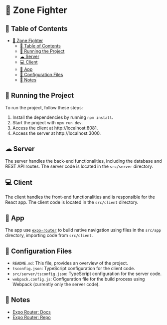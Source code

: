 # 🍴 Zone Fighter

## 📑 Table of Contents

- [🍴 Zone Fighter](#-zone-fighter)
  - [📑 Table of Contents](#-table-of-contents)
  - [🏃 Running the Project](#-running-the-project)
  - [☁ Server](#-server)
  - [💻 Client](#-client)
  - [📱 App](#-app)
  - [🔧 Configuration Files](#-configuration-files)
  - [📝 Notes](#-notes)

## 🏃 Running the Project

To run the project, follow these steps:

1. Install the dependencies by running `npm install`.
2. Start the project with `npm run dev`.
3. Access the client at http://localhost:8081.
3. Access the server at http://localhost:3000.

## ☁ Server

The server handles the back-end functionalities, including the database and REST API routes. The server code is located in the `src/server` directory.

## 💻 Client

The client handles the front-end functionalities and is responsible for the React app. The client code is located in the `src/client` directory.

## 📱 App

The app use [`expo-router`](https://expo.github.io/router) to build native navigation using files in the `src/app` directory, importing code from `src/client`.

## 🔧 Configuration Files

- `README.md`: This file, provides an overview of the project.
- `tsconfig.json`: TypeScript configuration for the client code.
- `src/server/tsconfig.json`: TypeScript configuration for the server code.
- `webpack.config.js`: Configuration file for the build process using Webpack (currently only the server code).

## 📝 Notes

- [Expo Router: Docs](https://expo.github.io/router)
- [Expo Router: Repo](https://github.com/expo/router)
